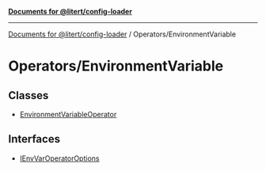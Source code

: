[**Documents for @litert/config-loader**](../../README.md)

***

[Documents for @litert/config-loader](../../README.md) / Operators/EnvironmentVariable

# Operators/EnvironmentVariable

## Classes

- [EnvironmentVariableOperator](classes/EnvironmentVariableOperator.md)

## Interfaces

- [IEnvVarOperatorOptions](interfaces/IEnvVarOperatorOptions.md)
